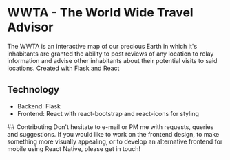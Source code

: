 # WWTA - The World Wide Travel Advisor

The WWTA is an interactive map of our precious Earth in which it's inhabitants are granted the ability to post reviews of any location to relay information and advise other inhabitants about their potential visits to said locations. 
Created with Flask and React 

## Technology 
* Backend: Flask
* Frontend: React with react-bootstrap and react-icons for styling

## Contributing
Don't hesitate to e-mail or PM me with requests, queries and suggestions.
If you would like to work on the frontend design, to make something more visually appealing, or to develop an alternative frontend for mobile using React Native, please get in touch!




